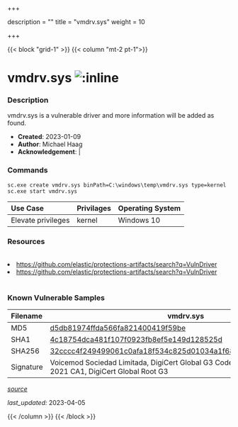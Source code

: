 +++

description = ""
title = "vmdrv.sys"
weight = 10

+++


{{< block "grid-1" >}}
{{< column "mt-2 pt-1">}}


# vmdrv.sys ![:inline](/images/twitter_verified.png) 


### Description

vmdrv.sys is a vulnerable driver and more information will be added as found.

- **Created**: 2023-01-09
- **Author**: Michael Haag
- **Acknowledgement**:  | [](https://twitter.com/)

### Commands

```
sc.exe create vmdrv.sys binPath=C:\windows\temp\vmdrv.sys type=kernel
sc.exe start vmdrv.sys
```

| Use Case | Privilages | Operating System | 
|:---- | ---- | ---- |
| Elevate privileges | kernel | Windows 10 |

### Resources
<br>
<li><a href=" https://github.com/elastic/protections-artifacts/search?q=VulnDriver"> https://github.com/elastic/protections-artifacts/search?q=VulnDriver</a></li>
<li><a href="https://github.com/elastic/protections-artifacts/search?q=VulnDriver">https://github.com/elastic/protections-artifacts/search?q=VulnDriver</a></li>
<br>

### Known Vulnerable Samples

| Filename | vmdrv.sys |
|:---- | ---- | 
| MD5 | <a href="https://www.virustotal.com/gui/file/d5db81974ffda566fa821400419f59be">d5db81974ffda566fa821400419f59be</a> |
| SHA1 | <a href="https://www.virustotal.com/gui/file/4c18754dca481f107f0923fb8ef5e149d128525d">4c18754dca481f107f0923fb8ef5e149d128525d</a> |
| SHA256 | <a href="https://www.virustotal.com/gui/file/32cccc4f249499061c0afa18f534c825d01034a1f6815f5506bf4c4ff55d1351">32cccc4f249499061c0afa18f534c825d01034a1f6815f5506bf4c4ff55d1351</a> |
| Signature | Voicemod Sociedad Limitada, DigiCert Global G3 Code Signing ECC SHA384 2021 CA1, DigiCert Global Root G3   |


[*source*](https://github.com/magicsword-io/LOLDrivers/tree/main/yaml/vmdrv.yaml)

*last_updated:* 2023-04-05








{{< /column >}}
{{< /block >}}
